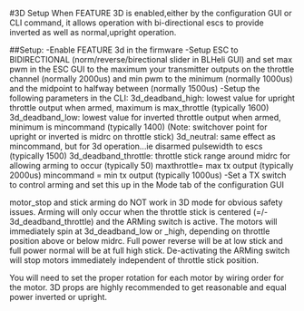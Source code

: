 #3D Setup
When FEATURE 3D is enabled,either by the configuration GUI or CLI command, it allows operation with bi-directional escs to provide inverted as well as normal,upright operation. 

##Setup:
-Enable FEATURE 3d in the firmware
-Setup ESC to BIDIRECTIONAL (norm/reverse/birectional slider in BLHeli GUI) and set max pwm in the ESC GUI to the maximum your transmitter outputs on the throttle channel (normally 2000us) and min pwm to the minimum (normally 1000us) and the midpoint to halfway between (normally 1500us)
-Setup the following parameters in the CLI:
 3d_deadband_high: lowest value for upright throttle output when armed, maximum is max_throttle (typically 1600)
 3d_deadband_low: lowest value for inverted throttle output when armed, minimum is mincommand (typically 1400)
                 (Note: switchover point for upright or inverted is midrc on throttle stick)
 3d_neutral: same effect as mincommand, but for 3d operation...ie disarmed pulsewidth to escs (typically 1500)
 3d_deadband_throttle: throttle stick range around midrc for allowing arming to occur (typically 50)
 maxthrottle= max tx output (typically 2000us)
 mincommand = min tx output (typically 1000us)
-Set a TX switch to control arming and set this up in the Mode tab of the configuration GUI

motor_stop and stick arming do NOT work in 3D mode for obvious safety issues. Arming will only occur when the throttle stick is centered (=/- 3d_deadband_throttle) and the ARMing switch is active. The motors will immediately spin at 3d_deadband_low or _high, depending on throttle position above or below midrc. Full power reverse will be at low stick and full power normal will be at full high stick. De-activating the ARMing switch will stop motors immediately independent of throttle stick position.

You will need to set the proper rotation for each motor by wiring order for the motor.
3D props are highly recommended to get reasonable and equal power inverted or upright.